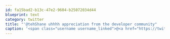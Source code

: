 ```yaml
---
id: fa15bad2-b13c-47e2-9604-b25072034d44
blueprint: text
category: twitter
title: "'@tehShane uhhhh appreciation from the developer community"
caption: '<span class="username username_linked">@<a href="https://twitter.com/tehShane" title="Shane Lawrence">tehShane</a></span> uhhhh appreciation from the developer community'
---
```


